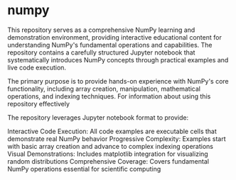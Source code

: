 # numpy
This repository serves as a comprehensive NumPy learning and demonstration environment, providing interactive educational content for understanding NumPy's fundamental operations and capabilities. The repository contains a carefully structured Jupyter notebook that systematically introduces NumPy concepts through practical examples and live code execution.

The primary purpose is to provide hands-on experience with NumPy's core functionality, including array creation, manipulation, mathematical operations, and indexing techniques. For information about using this repository effectively

The repository leverages Jupyter notebook format to provide:

Interactive Code Execution: All code examples are executable cells that demonstrate real NumPy behavior
Progressive Complexity: Examples start with basic array creation and advance to complex indexing operations
Visual Demonstrations: Includes matplotlib integration for visualizing random distributions
Comprehensive Coverage: Covers fundamental NumPy operations essential for scientific computing
